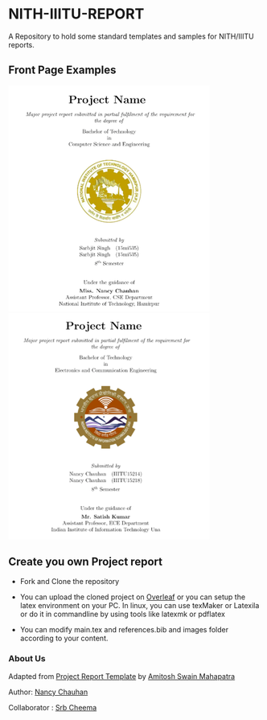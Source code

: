 # NITH-IIITU-REPORT

A Repository to hold some standard templates and samples for NITH/IIITU reports.

## Front Page Examples

![nith](extra/nith_page.png) ![iiitu](extra/iiitu_page.png)

## **Create you own Project report**

  - Fork and Clone the repository

  - You can upload the cloned project on [Overleaf](https://www.overleaf.com) or you can setup the latex environment on your PC. In linux, you can use texMaker or Latexila or do it in commandline by using tools like latexmk or pdflatex

  - You can modify main.tex and references.bib and images folder according to your content.


### About Us

Adapted from [Project Report Template](https://github.com/agathver/cetb-project-report-template) by [Amitosh Swain Mahapatra](https://github.com/agathver) 

Author: [Nancy Chauhan](https://github.com/Nancy-Chauhan/)

Collaborator : [Srb Cheema](https://github.com/srbcheema1/)
